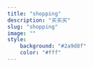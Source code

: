 ```yaml
---
title: "shopping"
description: "买买买"
slug: "shopping"
image: ""
style:
    background: "#2a9d8f"
    color: "#fff"
---
```

